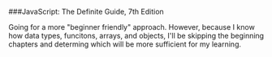 ###JavaScript: The Definite Guide, 7th Edition

Going for a more "beginner friendly" approach. However, because I know how data types, funcitons, arrays, and objects, I'll be skipping the beginning chapters and determing which will be more sufficient for my learning.

